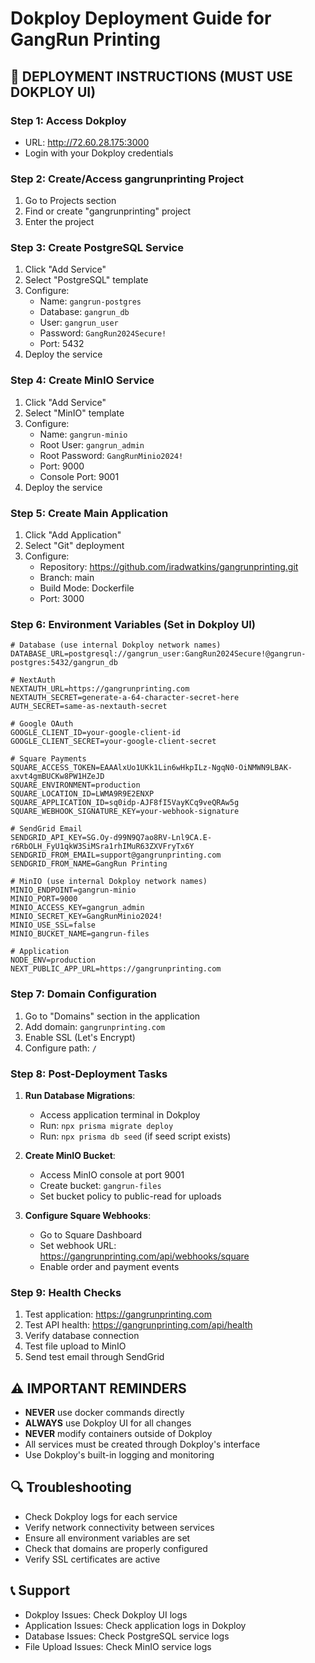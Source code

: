 # Dokploy Deployment Guide for GangRun Printing

## 🚀 DEPLOYMENT INSTRUCTIONS (MUST USE DOKPLOY UI)

### Step 1: Access Dokploy
- URL: http://72.60.28.175:3000
- Login with your Dokploy credentials

### Step 2: Create/Access gangrunprinting Project
1. Go to Projects section
2. Find or create "gangrunprinting" project
3. Enter the project

### Step 3: Create PostgreSQL Service
1. Click "Add Service"
2. Select "PostgreSQL" template
3. Configure:
   - Name: `gangrun-postgres`
   - Database: `gangrun_db`
   - User: `gangrun_user`
   - Password: `GangRun2024Secure!`
   - Port: 5432
4. Deploy the service

### Step 4: Create MinIO Service
1. Click "Add Service"
2. Select "MinIO" template
3. Configure:
   - Name: `gangrun-minio`
   - Root User: `gangrun_admin`
   - Root Password: `GangRunMinio2024!`
   - Port: 9000
   - Console Port: 9001
4. Deploy the service

### Step 5: Create Main Application
1. Click "Add Application"
2. Select "Git" deployment
3. Configure:
   - Repository: https://github.com/iradwatkins/gangrunprinting.git
   - Branch: main
   - Build Mode: Dockerfile
   - Port: 3000

### Step 6: Environment Variables (Set in Dokploy UI)
```env
# Database (use internal Dokploy network names)
DATABASE_URL=postgresql://gangrun_user:GangRun2024Secure!@gangrun-postgres:5432/gangrun_db

# NextAuth
NEXTAUTH_URL=https://gangrunprinting.com
NEXTAUTH_SECRET=generate-a-64-character-secret-here
AUTH_SECRET=same-as-nextauth-secret

# Google OAuth
GOOGLE_CLIENT_ID=your-google-client-id
GOOGLE_CLIENT_SECRET=your-google-client-secret

# Square Payments
SQUARE_ACCESS_TOKEN=EAAAlxUo1UKk1Lin6wHkpILz-NgqN0-OiNMWN9LBAK-axvt4gmBUCKw8PW1HZeJD
SQUARE_ENVIRONMENT=production
SQUARE_LOCATION_ID=LWMA9R9E2ENXP
SQUARE_APPLICATION_ID=sq0idp-AJF8fI5VayKCq9veQRAw5g
SQUARE_WEBHOOK_SIGNATURE_KEY=your-webhook-signature

# SendGrid Email
SENDGRID_API_KEY=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
SENDGRID_FROM_EMAIL=support@gangrunprinting.com
SENDGRID_FROM_NAME=GangRun Printing

# MinIO (use internal Dokploy network names)
MINIO_ENDPOINT=gangrun-minio
MINIO_PORT=9000
MINIO_ACCESS_KEY=gangrun_admin
MINIO_SECRET_KEY=GangRunMinio2024!
MINIO_USE_SSL=false
MINIO_BUCKET_NAME=gangrun-files

# Application
NODE_ENV=production
NEXT_PUBLIC_APP_URL=https://gangrunprinting.com
```

### Step 7: Domain Configuration
1. Go to "Domains" section in the application
2. Add domain: `gangrunprinting.com`
3. Enable SSL (Let's Encrypt)
4. Configure path: `/`

### Step 8: Post-Deployment Tasks
1. **Run Database Migrations**:
   - Access application terminal in Dokploy
   - Run: `npx prisma migrate deploy`
   - Run: `npx prisma db seed` (if seed script exists)

2. **Create MinIO Bucket**:
   - Access MinIO console at port 9001
   - Create bucket: `gangrun-files`
   - Set bucket policy to public-read for uploads

3. **Configure Square Webhooks**:
   - Go to Square Dashboard
   - Set webhook URL: https://gangrunprinting.com/api/webhooks/square
   - Enable order and payment events

### Step 9: Health Checks
1. Test application: https://gangrunprinting.com
2. Test API health: https://gangrunprinting.com/api/health
3. Verify database connection
4. Test file upload to MinIO
5. Send test email through SendGrid

## ⚠️ IMPORTANT REMINDERS
- **NEVER** use docker commands directly
- **ALWAYS** use Dokploy UI for all changes
- **NEVER** modify containers outside of Dokploy
- All services must be created through Dokploy's interface
- Use Dokploy's built-in logging and monitoring

## 🔍 Troubleshooting
- Check Dokploy logs for each service
- Verify network connectivity between services
- Ensure all environment variables are set
- Check that domains are properly configured
- Verify SSL certificates are active

## 📞 Support
- Dokploy Issues: Check Dokploy UI logs
- Application Issues: Check application logs in Dokploy
- Database Issues: Check PostgreSQL service logs
- File Upload Issues: Check MinIO service logs